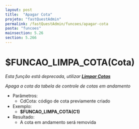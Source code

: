 ```yaml
---
layout: post
title:  "Apagar Cota"
projeto: "fastQuestAdmin"
permalink: /fastQuestAdmin/funcoes/apagar-cota
pasta: "funcoes"
mainsection: 5.26
section: 5.266
---
```

# $FUNCAO_LIMPA_COTA(Cota)
*Esta função está deprecada, utilizar **<a href="/fastQuestAdmin/funcoesv2/limparCotas">Limpar Cotas</a>***

*Apaga a cota da tabela de controle de cotas em andamento*
- Parâmetros:
    - CdCota: código de cota previamente criado
- Exemplo:
    - **$FUNCAO_LIMPA_COTA(C1)**
- Resultado:
    - A cota em andamento será removida

